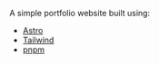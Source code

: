 A simple portfolio website built using:
- [Astro](https://astro.js.org/)
- [Tailwind](https://tailwindcss.com/)
- [pnpm](https://pnpm.io/)
